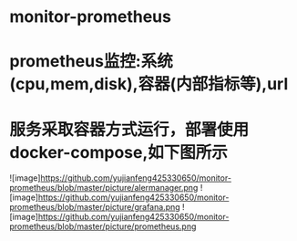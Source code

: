 # monitor-prometheus
# prometheus监控:系统(cpu,mem,disk),容器(内部指标等),url
# 服务采取容器方式运行，部署使用docker-compose,如下图所示
![image]https://github.com/yujianfeng425330650/monitor-prometheus/blob/master/picture/alermanager.png
![image]https://github.com/yujianfeng425330650/monitor-prometheus/blob/master/picture/grafana.png
![image]https://github.com/yujianfeng425330650/monitor-prometheus/blob/master/picture/prometheus.png
